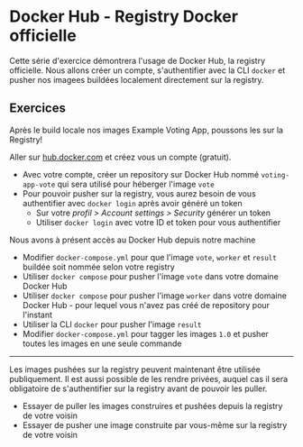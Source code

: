 # Docker Hub - Registry Docker officielle


Cette série d'exercice démontrera l'usage de Docker Hub, la registry officielle. Nous allons créer un compte, s'authentifier avec la CLI `docker` et pusher nos imagees buildées localement directement sur la registry.  

## Exercices

Après le build locale nos images Example Voting App, poussons les sur la Registry!

Aller sur [hub.docker.com](https://hub.docker.com/) et créez vous un compte (gratuit). 

- Avec votre compte, créer un repository sur Docker Hub nommé `voting-app-vote` qui sera utilisé pour héberger l'image `vote`
- Pour pouvoir pusher sur la registry, vous aurez besoin de vous authentifier avec `docker login` après avoir généré un token
  - Sur votre _profil > Account settings > Security_ générer un token
  - Utiliser `docker login` avec votre ID et token pour vous authentifier

Nous avons à présent accès au Docker Hub depuis notre machine

- Modifier `docker-compose.yml` pour que l'image `vote`, `worker` et `result` buildée soit nommée selon votre registry
- Utiliser `docker compose` pour pusher l'image `vote` dans votre domaine Docker Hub
- Utiliser `docker compose` pour pusher l'image `worker` dans votre domaine Docker Hub - pour lequel vous n'avez pas créé de repository pour l'instant
- Utiliser la CLI `docker` pour pusher l'image `result`
- Modifier `docker-compose.yml` pour tagger les images `1.0` et pusher toutes les images en une seule commande

---

Les images pushées sur la registry peuvent maintenant être utilisée publiquement. Il est aussi possible de les rendre privées, auquel cas il sera obligatoire de s'authentifier sur la registry avant de pouvoir les puller. 

- Essayer de puller les images construires et pushées depuis la registry de votre voisin
- Essayer de pusher une image construite par vous-même sur la registry de votre voisin